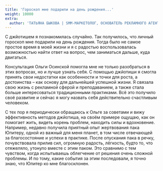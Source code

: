 ```yaml
---
title: 'Гороскоп мне подарили на день рождения...'
weight: 10000
extra:
  author: 'ТАТЬЯНА БЫКОВА | SMM-МАРКЕТОЛОГ, ОСНОВАТЕЛЬ РЕКЛАМНОГО АГЕНТСТВА'
---
```


С джйотишем я познакомилась случайно. Так получилось, что личный гороскоп мне подарили на день рождения. Тогда было не самое простое время в моей жизни и я с радостью воспользовалась возможностью найти ответ на вопрос, чем заниматься дальше, куда двигаться.

<!-- more -->

Консультация Ольги Осинской помогла мне не только разобраться в этих вопросах, но и лучше узнать себя. С помощью джйотиши я смогла принять свои недостатки как особенности и точки для роста, а достоинства – как основу для дальнейшей успешной жизни. Я связала свою жизнь с рекламной сферой и преподаванием, а также стала больше интересоваться традиционными практиками. Всё это получило своё развитие и сейчас я могу назвать себя действительно счастливым человеком.

С тех пор я периодически обращаюсь к Ольге за советами и вижу эффективность методов джйотиша, на своём примере ощущаю, как он помогает жить, видеть корень проблем, находить силы и вдохновение. Например, недавно получила приятный опыт жертвования пака Юпитеру, одной из важный для меня планет, в том числе отвечающей за благосостояние и успехи в практике. После опускания пака в речку, почувствовала прилив сил, огромную радость, лёгкость, будто то, что отяжеляло, утонуло вместе с этим паком. Это сравнимо с тем чувством, когда испытываешь облегчение от решения очень сложной проблемы. И по тому, какие события за этим последовали, я точно знаю, что Юпитер ко мне благосклонен.